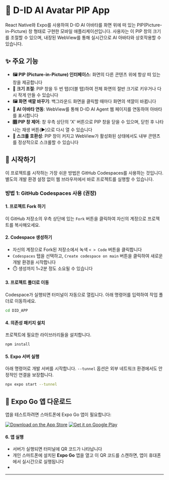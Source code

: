 # 🤖 D-ID AI Avatar PIP App

React Native와 Expo를 사용하여 D-ID AI 아바타를 화면 위에 떠 있는 PIP(Picture-in-Picture) 창 형태로 구현한 모바일 애플리케이션입니다. 사용자는 이 PIP 창의 크기를 조절할 수 있으며, 내장된 WebView를 통해 실시간으로 AI 아바타와 상호작용할 수 있습니다.

## ✨ 주요 기능

- **🖼️ PIP (Picture-in-Picture) 인터페이스**: 화면의 다른 콘텐츠 위에 항상 떠 있는 창을 제공합니다
- **📏 크기 조절**: PIP 창을 두 번 탭(더블 탭)하여 전체 화면의 절반 크기로 키우거나 다시 작게 만들 수 있습니다
- **🖼️ 화면 색깔 바꾸기**: 백그라운드 화면을 클릭할 때마다 화면의 색깔이 바뀝니다
- **🤖 AI 아바타 연동**: WebView를 통해 D-ID AI Agent 웹 페이지를 연동하여 아바타를 표시합니다
- **🎛️ PIP 창 제어**: 창 우측 상단의 'X' 버튼으로 PIP 창을 닫을 수 있으며, 닫힌 후 나타나는 재생 버튼(▶)으로 다시 열 수 있습니다
- **📱 스크롤 호환성**: PIP 창이 커지고 WebView가 활성화된 상태에서도 내부 콘텐츠를 정상적으로 스크롤할 수 있습니다

## 🚀 시작하기

이 프로젝트를 시작하는 가장 쉬운 방법은 GitHub Codespaces를 사용하는 것입니다. 별도의 개발 환경 설정 없이 웹 브라우저에서 바로 프로젝트를 실행할 수 있습니다.

### 방법 1: GitHub Codespaces 사용 (권장)

#### 1. 프로젝트 Fork 하기
이 GitHub 저장소의 우측 상단에 있는 `Fork` 버튼을 클릭하여 자신의 계정으로 프로젝트를 복사해오세요.

#### 2. Codespace 생성하기
- 자신의 계정으로 Fork된 저장소에서 녹색 `< > Code` 버튼을 클릭합니다
- `Codespaces` 탭을 선택하고, `Create codespace on main` 버튼을 클릭하여 새로운 개발 환경을 시작합니다
- ⏱️ 생성까지 1~2분 정도 소요될 수 있습니다

#### 3. 프로젝트 폴더로 이동
Codespace가 실행되면 터미널이 자동으로 열립니다. 아래 명령어를 입력하여 작업 폴더로 이동하세요.

```bash
cd DID_APP
```

#### 4. 의존성 패키지 설치
프로젝트에 필요한 라이브러리들을 설치합니다.

```bash
npm install
```

#### 5. Expo 서버 실행
아래 명령어로 개발 서버를 시작합니다. `--tunnel` 옵션은 외부 네트워크 환경에서도 안정적인 연결을 보장합니다.

```bash
npx expo start --tunnel
```

## 📱 Expo Go 앱 다운로드

앱을 테스트하려면 스마트폰에 Expo Go 앱이 필요합니다:

[![Download on the App Store](https://img.shields.io/badge/Download_on_the-App_Store-black?style=for-the-badge&logo=apple&logoColor=white)](https://apps.apple.com/app/expo-go/id982107779)
[![Get it on Google Play](https://img.shields.io/badge/Get_it_on-Google_Play-green?style=for-the-badge&logo=google-play&logoColor=white)](https://play.google.com/store/apps/details?id=host.exp.exponent)

#### 6. 앱 실행
- 서버가 실행되면 터미널에 QR 코드가 나타납니다
- 개인 스마트폰에 설치된 **Expo Go** 앱을 열고 이 QR 코드를 스캔하면, 앱이 휴대폰에서 실시간으로 실행됩니다
- 


---

